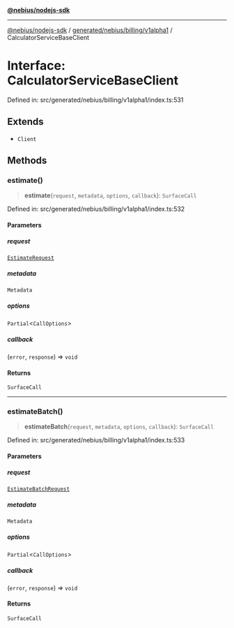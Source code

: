 [**@nebius/nodejs-sdk**](../../../../../README.md)

***

[@nebius/nodejs-sdk](../../../../../README.md) / [generated/nebius/billing/v1alpha1](../README.md) / CalculatorServiceBaseClient

# Interface: CalculatorServiceBaseClient

Defined in: src/generated/nebius/billing/v1alpha1/index.ts:531

## Extends

- `Client`

## Methods

### estimate()

> **estimate**(`request`, `metadata`, `options`, `callback`): `SurfaceCall`

Defined in: src/generated/nebius/billing/v1alpha1/index.ts:532

#### Parameters

##### request

[`EstimateRequest`](EstimateRequest.md)

##### metadata

`Metadata`

##### options

`Partial`\<`CallOptions`\>

##### callback

(`error`, `response`) => `void`

#### Returns

`SurfaceCall`

***

### estimateBatch()

> **estimateBatch**(`request`, `metadata`, `options`, `callback`): `SurfaceCall`

Defined in: src/generated/nebius/billing/v1alpha1/index.ts:533

#### Parameters

##### request

[`EstimateBatchRequest`](EstimateBatchRequest.md)

##### metadata

`Metadata`

##### options

`Partial`\<`CallOptions`\>

##### callback

(`error`, `response`) => `void`

#### Returns

`SurfaceCall`
